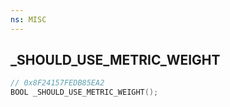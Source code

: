 ```yaml
---
ns: MISC
---
```

## _SHOULD_USE_METRIC_WEIGHT

```c
// 0x8F24157FEDB85EA2
BOOL _SHOULD_USE_METRIC_WEIGHT();
```

